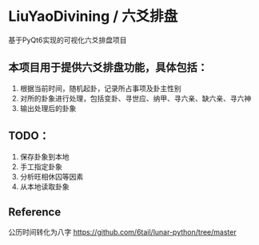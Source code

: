 # LiuYaoDivining / 六爻排盘

基于PyQt6实现的可视化六爻排盘项目

## 本项目用于提供六爻排盘功能，具体包括：

1. 根据当前时间，随机起卦，记录所占事项及卦主性别
2. 对所的卦象进行处理，包括变卦、寻世应、纳甲、寻六亲、缺六亲、寻六神
3. 输出处理后的卦象



## TODO：

1. 保存卦象到本地
2. 手工指定卦象
3. 分析旺相休囚等因素
4. 从本地读取卦象



## Reference

公历时间转化为八字 https://github.com/6tail/lunar-python/tree/master